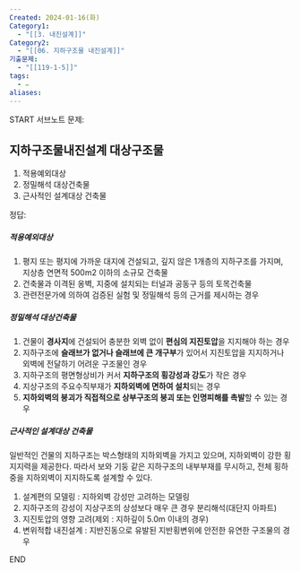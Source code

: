 ```yaml
---
Created: 2024-01-16(화)
Category1:
  - "[[3. 내진설계]]"
Category2:
  - "[[06. 지하구조물 내진설계]]"
기출문제:
  - "[[119-1-5]]"
tags:
  - ✏️
aliases:
---
```

START
서브노트
문제:  
## 지하구조물내진설계 대상구조물
1. 적용예외대상
2. 정밀해석 대상건축물
3. 근사적인 설계대상 건축물


정답: 

##### 적용예외대상
1. 평지 또는 평지에 가까운 대지에 건설되고, 깊지 않은 1개층의 지하구조를 가지며, 지상층 연면적 500m2 이하의 소규모 건축물
2. 건축물과 이격된 옹벽, 지중에 설치되는 터널과 공동구 등의 토목건축물
3. 관련전문가에 의하여 검증된 실험 및 정밀해석 등의 근거를 제시하는 경우

##### 정밀해석 대상건축물
1. 건물이 **경사지**에 건설되어 충분한 외벽 없이 **편심의 지진토압**을 지지해야 하는 경우
2. 지하구조에 **슬래브가 없거나 슬래브에 큰 개구부**가 있어서 지진토압을 지지하거나 외벽에 전달하기 어려운 구조물인 경우
3. 지하구조의 평면형상비가 커서 **지하구조의 횡강성과 강도**가 작은 경우
4. 지상구조의 주요수직부재가 **지하외벽에 면하여 설치**되는 경우
5. **지하외벽의 붕괴가 직접적으로 상부구조의 붕괴 또는 인명피해를 촉발**할 수 있는 경우

##### 근사적인 설계대상 건축물
일반적인 건물의 지하구조는 박스형태의 지하외벽을 가지고 있으며, 지하외벽이 강한 횡지지력을 제공한다. 따라서 보와 기둥 같은 지하구조의 내부부재를 무시하고, 전체 횡하중을 지하외벽이 지지하도록 설계할 수 있다.
1. 설계편의 모델링 : 지하외벽 강성만 고려하는 모델링
2. 지하구조의 강성이 지상구조의 상성보다 매우 큰 경우 분리해석(대단지 아파트)
3. 지진토압의 영향 고려(제외 : 지하깊이 5.0m 이내의 경우)
4. 변위적합 내진설계 : 지반진동으로 유발된 지반횡변위에 안전한 유연한 구조물의 경우
<!--ID: 1689769488837-->
END